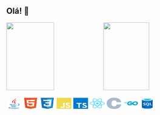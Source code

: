 ## Olá! 👋


<div>
  <a hred="https://github.com/oEduardoCastro">
  <img height="180em" width=50% src="https://github-readme-stats.vercel.app/api?username=oEduardoCastro&show_icons=true&theme=aura_dark&include_all_commits=true&count_private=true&hide=contribs"/>
  <img height="180em" width=49% src="https://github-readme-stats.vercel.app/api/top-langs/?username=oEduardoCastro&layout=compact&langs_count=16&theme=aura_dark"/>
</div>


<div style="display: inline_block"><br>
  <img align="center" alt="Java" height="30" width="40"  src="https://raw.githubusercontent.com/devicons/devicon/master/icons/java/java-original.svg" />
  <img align="center" alt="HTML" height="30" width="40" src="https://raw.githubusercontent.com/devicons/devicon/master/icons/html5/html5-original.svg">
  <img align="center" alt="CSS" height="30" width="40" src="https://raw.githubusercontent.com/devicons/devicon/master/icons/css3/css3-original.svg">
  <img align="center" alt="Js" height="30" width="40" src="https://raw.githubusercontent.com/devicons/devicon/master/icons/javascript/javascript-plain.svg">
  <img align="center" alt="Ts" height="30" width="40" src="https://raw.githubusercontent.com/devicons/devicon/master/icons/typescript/typescript-plain.svg">
  <img align="center" alt="React" height="30" width="40" src="https://raw.githubusercontent.com/devicons/devicon/master/icons/react/react-original.svg">
  <img align="center" alt="C" height="30" width="40" src="https://raw.githubusercontent.com/devicons/devicon/master/icons/c/c-original.svg">
  <img align="center" alt="Go" height="30" width="40" src="https://raw.githubusercontent.com/devicons/devicon/master/icons/go/go-original-wordmark.svg">
  <img align="center" alt="SQL" height="30" width="40" src="https://raw.githubusercontent.com/devicons/devicon/master/icons/azuresqldatabase/azuresqldatabase-original.svg">
</div>

##

